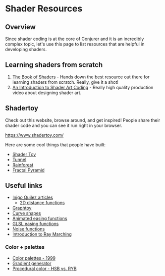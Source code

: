 # Shader Resources

## Overview

Since shader coding is at the core of Conjurer and it is an incredibly complex topic, let's use this page to list resources that are helpful in developing shaders.

## Learning shaders from scratch

1. [The Book of Shaders](https://thebookofshaders.com/) - Hands down the best resource out there for learning shaders from scratch. Really, give it a shot!
1. [An Introduction to Shader Art Coding](https://www.youtube.com/watch?v=f4s1h2YETNY) - Really high quality production video about designing shader art.

## Shadertoy

Check out this website, browse around, and get inspired! People share their shader code and you can see it run right in your browser.

https://www.shadertoy.com/

Here are some cool things that people have built:

- [Shader Toy](https://www.shadertoy.com/)
- [Tunnel](https://www.shadertoy.com/view/4dfGDr)
- [Rainforest](https://www.shadertoy.com/view/4ttSWf)
- [Fractal Pyramid](https://www.shadertoy.com/view/tsXBzS)

## Useful links

- [Inigo Quilez articles](https://iquilezles.org/articles/)
  - [2D distance functions](https://iquilezles.org/articles/distfunctions2d/)
- [Graphtoy](https://graphtoy.com/)
- [Curve shapes](https://thebookofshaders.com/05/kynd.png)
- [Animated easing functions](https://easings.net/)
- [GLSL easing functions](https://thebookofshaders.com/edit.php#06/easing.frag)
- [Noise functions](https://gist.github.com/patriciogonzalezvivo/670c22f3966e662d2f83)
- [Introduction to Ray Marching](https://www.youtube.com/watch?v=TSAIR03FPfY)

### Color + palettes

- [Color palettes - 1999](https://iquilezles.org/articles/palettes/)
- [Gradient generator](http://dev.thi.ng/gradients/)
- [Procedural color - HSB vs. RYB](https://sighack.com/post/procedural-color-algorithms-hsb-vs-ryb)
